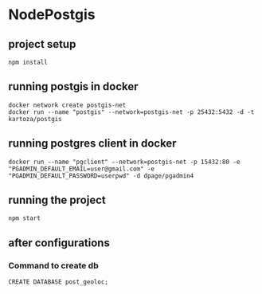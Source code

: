 # NodePostgis

## project setup
```
npm install
```
## running postgis in docker
```
docker network create postgis-net
docker run --name "postgis" --network=postgis-net -p 25432:5432 -d -t kartoza/postgis
```
## running postgres client in docker
```
docker run --name "pgclient" --network=postgis-net -p 15432:80 -e "PGADMIN_DEFAULT_EMAIL=user@gmail.com" -e "PGADMIN_DEFAULT_PASSWORD=userpwd" -d dpage/pgadmin4
```

## running the project
```
npm start
```

## after configurations

### Command to create db
```
CREATE DATABASE post_geoloc;
```
